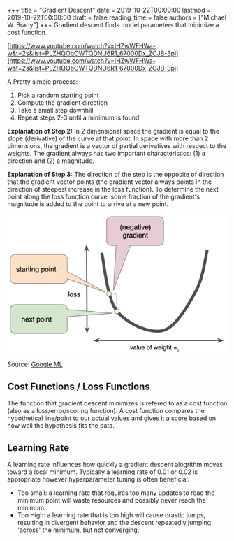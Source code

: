 +++
title = "Gradient Descent"
date = 2019-10-22T00:00:00
lastmod = 2019-10-22T00:00:00
draft = false
reading_time = false
authors = ["Michael W. Brady"]
+++
Gradient descent finds model parameters that minimize a cost function.

[https://www.youtube.com/watch?v=IHZwWFHWa-w&t=2s&list=PLZHQObOWTQDNU6R1_67000Dx_ZCJB-3pi](https://www.youtube.com/watch?v=IHZwWFHWa-w&t=2s&list=PLZHQObOWTQDNU6R1_67000Dx_ZCJB-3pi)

A Pretty simple process:

1. Pick a random starting point
2. Compute the gradient direction
3. Take a small step downhill
4. Repeat steps 2-3 until a minimum is found

**Explanation of Step 2:** In 2 dimensional space the gradient is equal to the slope (derivative) of the curve at that point. In space with more than 2 dimensions, the gradient is a vector of partial derivatives with respect to the weights. The gradient always has two important characteristics: (1) a direction and (2) a magnitude. 

**Explanation of Step 3:** The direction of the step is the opposite of direction that the gradient vector points (the gradient vector always points in the direction of steepest increase in the loss function). To determine the next point along the loss function curve, some fraction of the gradient's magnitude is added to the point to arrive at a new point. 

![](Untitled-aae8273e-951f-414f-aa9e-69738f485a5c.png)

Source: [Google ML](https://developers.google.com/machine-learning/crash-course/reducing-loss/gradient-descent)

## Cost Functions / Loss Functions

The function that gradient descent minimizes is refered to as a cost function (also as a loss/error/scoring function). A cost function compares the hypothetical line/point to our actual values and gives it a score based on how well the hypothesis fits the data.

## Learning Rate

A learning rate influences how quickly a gradient descent alogrithm moves toward a local minimum. Typically a learning rate of 0.01 or 0.02 is appropriate however hyperparameter tuning is often beneficial. 

- Too small: a learning rate that requires too many updates to read the minimum point will waste resources and possibly never reach the minimum.
- Too High: a learning rate that is too high will cause drastic jumps, resulting in divergent behavior and the descent repeatedly jumping 'across' the minimum, but not converging.